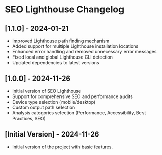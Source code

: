 # SEO Lighthouse Changelog

## [1.1.0] - 2024-01-21
-  Improved Lighthouse path finding mechanism
-  Added support for multiple Lighthouse installation locations
-  Enhanced error handling and removed unnecessary error messages
-  Fixed local and global Lighthouse CLI detection
-  Updated dependencies to latest versions

## [1.0.0] - 2024-11-26
-  Initial version of SEO Lighthouse
-  Support for comprehensive SEO and performance audits
-  Device type selection (mobile/desktop)
-  Custom output path selection
-  Analysis categories selection (Performance, Accessibility, Best Practices, SEO)

## [Initial Version] - 2024-11-26
-  Initial version of the project with basic features.
